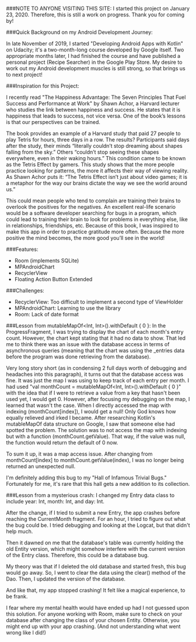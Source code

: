 ###NOTE TO ANYONE VISITING THIS SITE: I started this project on January 23, 2020. Therefore, this is still a work on progress. Thank you for coming by!

###Quick Background on my Android Development Journey:

In late November of 2019, I started "Developing Android Apps with Kotlin"⁠ on Udacity; it's a two-month-long course developed by Google itself. Two appropriate months later, I had finished the course and have published a personal project (Recipe Searcher) in the Google Play Store. My desire to work out my Android development muscles is still strong, so that brings us to next project!

###Inspiration for this Project:

I recently read "The Happiness Advantage: The Seven Principles That Fuel Success and Performance at Work" by Shawn Achor, a Harvard lecturer who studies the link between happiness and success.  He states that it is happiness that leads to success, not vice versa. One of the book’s lessons is that our perspectives can be trained. 

The book provides an example of a Harvard study that paid 27 people to play Tetris for hours, three days in a row. The results? Participants said days after the study, their minds “literally couldn’t stop dreaming about shapes falling from the sky.” Others “couldn’t stop seeing these shapes everywhere, even in their waking hours.” This condition came to be known as the Tetris Effect by gamers. This study shows that the more people practice looking for patterns, the more it affects their way of viewing reality. As Shawn Achor puts it: “The Tetris Effect isn’t just about video games; it is a metaphor for the way our brains dictate the way we see the world around us.” 

This could mean people who tend to complain are training their brains to overlook the positives for the negatives. An excellent real-life scenario would be a software developer searching for bugs in a program, which could lead to training their brain to look for problems in everything else, like in relationships, friendships, etc. Because of this book, I was inspired to make this app in order to practice gratitude more often. Because the more positive the mind becomes, the more good you’ll see in the world!

###Features:
- Room (implements SQLite)
- MPAndroidChart
- RecyclerView
- Floating Action Button Extended

###Challenges:
- RecyclerView: Too difficult to implement a second type of ViewHolder
- MPAndroidChart: Learning to use the library
- Room: Lack of date format

###Lesson from mutableMapOf<Int, Int>().withDefault { 0 }:
In the ProgressFragment, I was trying to display the chart of each month's entry count. However, the chart kept stating that it had no data to show. That led me to think there was an issue with the database access in terms of asynchronous queries (meaning that the chart was using the \_entries data before the program was done retrieving from the database). 

Very long story short (as in condensing 2 full days worth of debugging and headaches into this paragraph), it turns out that the database access was fine. It was just the map I was using to keep track of each entry per month. I had used "val monthCount = mutableMapOf<Int, Int>().withDefault { 0 }" with the idea that if I were to retrieve a value from a key that hasn't been used yet, I would get 0. However, after focusing my debugging on the map, I learned that wasn't the case. When I directly accessed the map with indexing (monthCount[index]), I would get a null! Only God knows how equally relieved and irked I became. After researching Kotlin's mutableMapOf data structure on Google, I saw that someone else had spotted the problem. The solution was to not access the map with indexing but with a function (monthCount.getValue). That way, if the value was null, the function would return the default of 0 now. 

To sum it up, it was a map access issue. After changing from monthCount[index] to monthCount.getValue(index), I was no longer being returned an unexpected null.

I'm definitely adding this bug to my "Hall of Infamous Trivial Bugs." Fortunately for me, it's rare that this hall gets a new addition to its collection.

###Lesson from a mysterious crash:
I changed my Entry data class to include year: Int, month: Int, and day: Int. 

After the change, if I tried to submit a new Entry, the app crashes before reaching the CurrentMonth fragment. For an hour, I tried to figure out what the bug could be. I tried debugging and looking at the Logcat, but that didn't help much. 

Then it dawned on me that the database's table was currently holding the old Entity version, which might somehow interfere with the current version of the Entry class. Therefore, this could be a database bug. 

My theory was that if I deleted the old database and started fresh, this bug would go away. So, I went to clear the data using the clear() method of the Dao. Then, I updated the version of the database. 

And like that, my app stopped crashing! It felt like a magical experience, to be frank.

I fear where my mental health would have ended up had I not guessed upon this solution. For anyone working with Room, make sure to check on your database after changing the class of your chosen Entity. Otherwise, you might end up with your app crashing. (And not understanding what went wrong like I did!)
